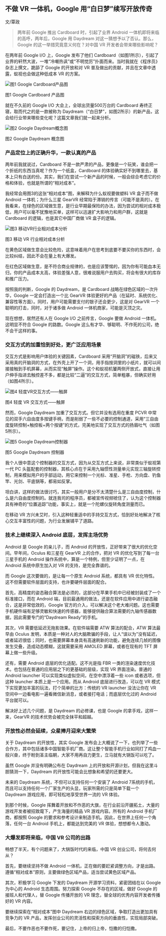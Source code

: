 ## 不做 VR 一体机，Google 用“白日梦”续写开放传奇



文/覃政

>两年前 Google 推出 Cardboard 时，引起了业界 Android 一体机即将来临的高呼，两年后，Google 用 Daydream 对这一猜想予以了否认。那么，Google 的这一举措究竟意义何在？对中国 VR 开发者会带来哪些影响呢？

在两年前 Google I/O 上，Google 发布了他们 Cardboard（如图1所示），引起了业界的轩然大波，一堆“冷嘲热讽”或“不明觉厉”扑面而来。当时我就在《程序员》杂志上撰文，跪舔了 Google 的开放和对 VR 普及做出的贡献，并且在文章中透露，蚁视也会做这种低成本 VR 的方案。

<img src="http://ipad-cms.csdn.net/cms/attachment/201607/577a0377784ad.png" alt="图1  Google Cardboard产品图" title="图1  Google Cardboard产品图" />

图1  Google Cardboard 产品图

就在不久前的 Google I/O 大会上，全球出货量500万台的 Cardboard 寿终正寝，取而代之的是一款被称为 Daydream（“白日梦”，如图2所示）的新产品，这会给行业带来哪些变化呢？这篇文章我们就一起来分析。

<img src="http://ipad-cms.csdn.net/cms/attachment/201607/577a03bbf053f.png" alt="图2  Google Daydream概念图" title="图2  Google Daydream概念图" />

图2  Google Daydream 概念图

### 产品定位上的正确升华，一款认真的产品

两年前我就说过，Cardboard 不是一款严肃的产品，更像是一个玩笑，谁会把一个折纸的东西当真呢？作为一个纸盒，Cardboard 的体验确实好不到哪里去，基本上只有白送的份。其实，我们在尝试一个新产品的时候，一般会综合考虑它的价格和体验，也就是所谓的“相对成本”。

我经常会用图3的这张“相对成本”图，来解释为什么蚁视要做塑料 VR 盒子而不做 Android 一体机；为什么三星 GearVR 经常陷于滞销的传言（可能不是真的）。在我看来，在绿色的区域做生意，是行业早期最保险的办法，因为尝试的相对成本极低，用户可以毫不犹豫地买单，这样可以迅速扩大影响力和用户群，这就是 Cardboard 的逻辑，也是其它中国厂商做 VR 盒子的逻辑。

<img src="http://ipad-cms.csdn.net/cms/attachment/201607/577a03f94b49c.png" alt="图3  移动VR行业相对成本分析" title="图3  移动VR行业相对成本分析" />

图3  移动 VR 行业相对成本分析

在黄色区域做生意会比较危险，这意味着用户在思考到底要不要买你的东西时，会比较纠结，因此不会在量上有大爆发。

在红色区域做生意，是不符合商业规律的，也是应该警惕的，因为你有可能血本无归，你的产品成本太高，体验差强人意，很难说服用户去购买，将会有很大的库存和推广压力。

按照我的判断，Google 的 Daydream，是 Cardboard 战略在绿色区域的一次升华，Google 一定会打造出一个比 GearVR 体验更好的产品（在延时、系统优化、兼容性等方面）。同时，用户可能需要支付的银子还会更少，这是对 GearVR 一个聪明的打击，同时，对于诸多做 Android 一体机商家，可能是灭顶之灾。

现在想想，居然还有人在 Google I/O 之前传言，Google 要做 Android 一体机。这明显不符合 Google 的路数。Google 这么有才华、够聪明、不作死的公司，绝不会干这样的事。

### 交互方式的加重恰到好处，更广泛应用场景

交互方式是影响用户体验的关键因素，Cardboard 采用“开脑洞”的磁铁，后来又采用真的开脑洞的方式，在外壳上开了一个洞，用手指按洞里的小纸片，就可以间接接触到手机屏幕，从而实现“触屏”操作。这个和蚁视机饕两侧开放式，直接让用户伸手指进去触控差不多，都是比较“二逼”的交互方式，简单粗暴，但确实好用（如图4所示）。

<img src="http://ipad-cms.csdn.net/cms/attachment/201607/577a0521b27a7.png" alt="图4  轻度VR交互方式——触屏" title="图4  轻度VR交互方式——触屏" />

图4  轻度 VR 交互方式——触屏

然而，Google Daydream 加重了交互方式。但它并没有选用在重度 PCVR 中常见的双手六自由度多按键手柄，而是削弱了一些不必要的控制通道，采用“三自由度旋转控制+触控板+两个按键”的方式，完美地实现了交互方式的扬眉吐气（如图5所示）。

<img src="http://ipad-cms.csdn.net/cms/attachment/201607/577a055a65c88.png" alt="图5  Google Daydream控制器" title="图5  Google Daydream控制器" />

图5  Google Daydream 控制器

我个人很中意这个控制器的交互方式，因为从交互方式上来说，非常类似于蚁视第一代 PC 头盔配套的控制器，其核心点在于采用九轴惯性测量单元实现三轴旋转控制，用来模拟用户的手部运动，用它来控制一个光标、准星、手枪、方向盘、钓鱼竿、光剑、平底锅等，都易如反掌。

坦白讲，这样的做法很讨巧，其实一般用户是分不太清楚什么是三自由度控制，什么是六自由度控制的。就连我司的程序员，都被宣传视频唬住了，认为这个控制器具有神奇的“位置追踪”功能，事实上，就是一个陀螺仪旋转角度测量而已。

在移动 VR 方兴未艾时，引入这种轻重适中的手持交互方式，恰到好处地解决了核心交互丰富性的问题，为行业发展铺平了道路。

### 技术上继续深入 Android 底层，发挥主场优势

Android 是 Google 的亲儿子，而 Android 的开放性，正好带来了很大的优化空间。早年间，Oculus 和三星在 GearVR 上的合作，把对 VR 的优化写到了每一台三星手机的 Android 操作系统中，算是一个特例，但至少证明了一点，在 Android 系统中原生加入对 VR 的支持，是完全靠谱的。

而 Google 这次要做的，是让每一个原生 Android 系统，都具有 VR 优化特性。这不但需要软件层面的支持，也许要硬件层面的配合。

首先，高精度的姿态融合算法是必须的，这部分在苹果手机中已经被封装成了一个标准接口，而在 Android 端，目前最通用的做法，还是在软件应用中进行姿态融合，这是非常低效的，Google 官方的介入，可以解决这个老大难问题。这也需要手机硬件端有足够灵敏和快速的传感器，能够提供融合算法需要的九轴传感器数据，因此需要专门的“Daydream Ready”的手机。

其次，VR 需要低延迟无拖影效果。在软件端需要 ATW 算法的配合，ATW 算法最早由 Oculus 发明，本质是一种对人的大脑欺骗的手段，让人“误以为”没有延迟，或者延迟很低；同时，也需要屏幕本身具有高速刷新的功能，避免连续几帧的图像发生交叠，造成动态模糊，这就需要采用 AMOLED 屏幕，或者在现有的 TFT 屏幕上做一些升级。

还有，需要 Android 底层的优化适配。这不光是指 FBR 一类的渲染速度优化技术。也包括在普通的应用层之下的更基础的层级，实现 VR 界面渲染。普通的 Android launcher 可以实现类似虚拟空间，在空中漂浮着一些 icon 或者选项，但这种 launcher 本质上是一个应用。而从 Android 底层进行改造，可以在 VR 模式下实现更加丰富的玩法，打个简单的比方：传统的 VR launcher 没法让你在 VR 空间中一边看电影一遍看微信新消息，或者接打电话；而底层优化过的 Android 平台就可以。

解决好上述几个问题，是 Daydream 的必修课，也是 Google 的拿手戏，这样一来，GearVR 的技术优势会被完全抹平和超越。

### 开放性必然会延续，众星捧月迎来大繁荣

关于 Daydream 的开放性，其实 Google 发布会上大概说了一下，也列举了一些合作方，其中包括诸多中国智能手机厂商。这让整个智能手机行业如同打了鸡血一般兴奋，终于盼到圣主临朝，大家不用再自力更生，立马就有大锅饭可以吃了。

虽然 Google 并没有明确公布在 Daydream 上的开放和开源计划，但我在这里斗胆猜测一下，Daydream 的开放性可能会比想象和希望的还要更大。

未来的 Daydream 系统，不但可以支持任何一个安装了 Android 7系统的手机，而且可以支持任何一个厂家生产的头显，玩家所需的只是简单下载一个 Daydream 游戏应用，即可轻松地享受世界一流的 VR 体验。

到那个时候，Google 挥舞着开放和不作恶的大旗，在行业前沿开疆拓土，大量的游戏开发者被招致麾下，产生海量的精品 VR 游戏内容。所有的 Android 手机厂商，都按照 Google 的要求和参考设计来制造手机。因此，在世界上任何一个角落，任何一台 Android 手机上，都能达到完美的 VR 体验，想想都令人激动。

### 大爆发即将来临，中国 VR 公司的出路

畅想了半天，有个问题来了，大锅饭时代的来临，中国 VR 创业公司，将何去何从？

首先，要继续坚持不做 Android 一体机，正在做的要赶紧调整方向，才是出路。遵循“相对成本”原则，主要做绿色区域产品，适当尝试黄色区域产品。

其次，积极学习 Google 下发的 Daydream 开源学习资料，紧密团结在以 Google 为中心的 Android 生态周围。努力探索 Google 不存在的区域，做好 Google 的接班人和代理人，替 Google 传播开放的 VR 理念，替全球的优秀内容开发者传播好的 VR 内容。

要继续探索在“相对成本”图中 Daydream 右边的绿色区域，争取打造出更加具有竞争力的 VR 产品，发挥创业公司的灵活性和探索方向的垂直性，实现局部突破。

最后，不要作恶也不要作死，要记住，上帝的归上帝，恺撒的归恺撒。